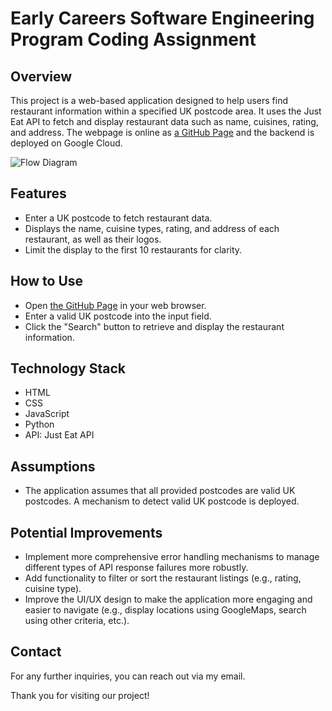 # Early Careers Software Engineering Program Coding Assignment

## Overview
This project is a web-based application designed to help users find restaurant information within a specified UK postcode area. It uses the Just Eat API to fetch and display restaurant data such as name, cuisines, rating, and address. The webpage is online as [a GitHub Page](https://tilosmsh.github.io/jet_homework/) and the backend is deployed on Google Cloud.

![Flow Diagram](https://i.postimg.cc/yYMtr5dV/justeat-flow.jpg)

## Features
- Enter a UK postcode to fetch restaurant data.
- Displays the name, cuisine types, rating, and address of each restaurant, as well as their logos.
- Limit the display to the first 10 restaurants for clarity.


## How to Use
- Open [the GitHub Page](https://tilosmsh.github.io/jet_homework/) in your web browser.
- Enter a valid UK postcode into the input field.
- Click the "Search" button to retrieve and display the restaurant information.

## Technology Stack
- HTML
- CSS
- JavaScript
- Python
- API: Just Eat API


## Assumptions
- The application assumes that all provided postcodes are valid UK postcodes. A mechanism to detect valid UK postcode is deployed.

## Potential Improvements
- Implement more comprehensive error handling mechanisms to manage different types of API response failures more robustly.
- Add functionality to filter or sort the restaurant listings (e.g., rating, cuisine type).
- Improve the UI/UX design to make the application more engaging and easier to navigate (e.g., display locations using GoogleMaps, search using other criteria, etc.).

## Contact
For any further inquiries, you can reach out via my email.

Thank you for visiting our project!


